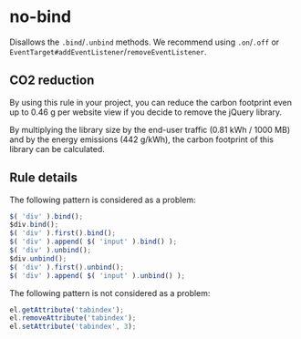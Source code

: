 # no-bind

Disallows the `.bind`/`.unbind` methods. We recommend using `.on`/`.off` or `EventTarget#addEventListener`/`removeEventListener`.

## CO2 reduction

By using this rule in your project, you can reduce the carbon footprint even up to 0.46 g per website view if you decide to remove the jQuery library. 

By multiplying the library size by the end-user traffic (0.81 kWh / 1000 MB) and by the energy emissions (442 g/kWh), the carbon footprint of this library can be calculated. 

## Rule details

The following pattern is considered as a problem: 
```js
$( 'div' ).bind();
$div.bind();
$( 'div' ).first().bind();
$( 'div' ).append( $( 'input' ).bind() );
$( 'div' ).unbind();
$div.unbind();
$( 'div' ).first().unbind();
$( 'div' ).append( $( 'input' ).unbind() );
```

The following pattern is not considered as a problem:
```js
el.getAttribute('tabindex');
el.removeAttribute('tabindex');
el.setAttribute('tabindex', 3);
```